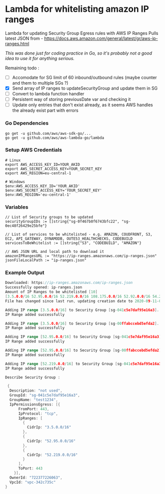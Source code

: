 # Lambda for whitelisting amazon IP ranges
Lambda for updating Security Group Egress rules with AWS IP Ranges
Pulls latest JSON from - https://docs.aws.amazon.com/general/latest/gr/aws-ip-ranges.html

*This was done just for coding practice in Go, so it's probably not a good idea to use it for anything serious.*

Remaining todo : 
- [ ] Accomodate for SG limit of 60 inbound/outbound rules (maybe counter and them to multiple SGs ?)
- [x] Send array of IP ranges to updateSecurityGroup and update them in SG
- [ ] Convert to lambda function handler
- [ ] Persistent way of storing previousDate var and checking it
- [ ] Update only entries that don't exist already, as it seems AWS handles the already exist part with errors

### Go Dependencies
```
go get -u github.com/aws/aws-sdk-go/...
go get -u github.com/aws/aws-lambda-go/lambda
```

### Setup AWS Credentials
```
# Linux
export AWS_ACCESS_KEY_ID=YOUR_AKID
export AWS_SECRET_ACCESS_KEY=YOUR_SECRET_KEY
export AWS_REGION=eu-central-1
```

```
# Windows
$env:AWS_ACCESS_KEY_ID='YOUR_AKID'
$env:AWS_SECRET_ACCESS_KEY='YOUR_SECRET_KEY'
$env:AWS_REGION='eu-central-1'
```

### Variables
```
// List of Security groups to be updated
securityGroupIDs := []string{"sg-0f467b0f6743bfc22", "sg-0ec48f26429e25bfe"}

// List of services to be whitelisted - e.g. AMAZON, COUDFRONT, S3, EC2, API_GATEWAY, DYNAMODB, OUTE53_HEALTHCHECKS, CODEBUILD
servicesToBeWhitelist := []string{"S3", "CODEBUILD", "AMAZON"}

// AWS JSON URL and local path to download it
amazonIPRangesURL := "https://ip-ranges.amazonaws.com/ip-ranges.json"
jsonFileLocalPath := "ip-ranges.json"
```

### Example Output
```go run .\main.go
Downloaded: https://ip-ranges.amazonaws.com/ip-ranges.json
Successfully opened: ip-ranges.json
Amount of IP Ranges to be whitelisted [10]
[3.5.0.0/16 52.95.0.0/16 52.219.0.0/16 108.175.0.0/16 52.92.0.0/16 54.231.0.0/16 52.218.0.0/16 52.216.0.0/16 54.222.0.0/16 52.82.0.0/16]
File has changed since last run, updating creation date to 2020-09-11-01-51-14

Adding IP range [3.5.0.0/16] to Security Group [sg-041c5e7daf95e16a3]...
IP Range added successfully

Adding IP range [3.5.0.0/16] to Security Group [sg-00ffabccebd5efda2]...
IP Range added successfully

Adding IP range [52.95.0.0/16] to Security Group [sg-041c5e7daf95e16a3]...
IP Range added successfully

Adding IP range [52.95.0.0/16] to Security Group [sg-00ffabccebd5efda2]...
IP Range added successfully

Adding IP range [52.219.0.0/16] to Security Group [sg-041c5e7daf95e16a3]...
IP Range added successfully

Describe Security Group :

 {
  Description: "not used",
  GroupId: "sg-041c5e7daf95e16a3",
  GroupName: "test1234",
  IpPermissionsEgress: [{
      FromPort: 443,
      IpProtocol: "tcp",
      IpRanges: [
        {
          CidrIp: "3.5.0.0/16"
        },
        {
          CidrIp: "52.95.0.0/16"
        },
        {
          CidrIp: "52.219.0.0/16"
        }
      ],
      ToPort: 443
    }],
  OwnerId: "722377226063",
  VpcId: "vpc-342c735c"
}
```